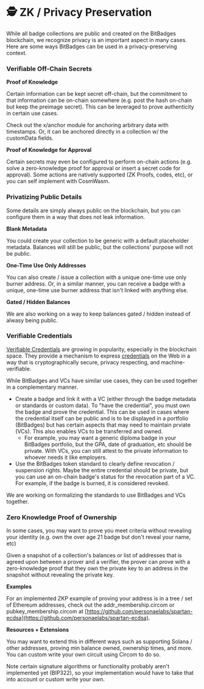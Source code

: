 # 🕵️ ZK / Privacy Preservation

While all badge collections are public and created on the BitBadges blockchain, we recognize privacy is an important aspect in many cases. Here are some ways BitBadges can be used in a privacy-preserving context.

### **Verifiable Off-Chain Secrets**

**Proof of Knowledge**

Certain information can be kept secret off-chain, but the commitment to that information can be on-chain somewhere (e.g. post the hash on-chain but keep the preimage secret). This can be leveraged to prove authenticity in certain use cases.&#x20;

Check out the x/anchor module for anchoring arbitrary data with timestamps. Or, it can be anchored directly in a collection w/ the customData fields.

**Proof of Knowledge for Approval**

Certain secrets may even be configured to perform on-chain actions (e.g. solve a zero-knowledge proof for approval or insert a secret code for approval). Some actions are natively supported (ZK Proofs, codes, etc), or you can self implement with CosmWasm.

### Privatizing Public Details

Some details are simply always public on the blockchain, but you can configure them in a way that does not leak information.

**Blank Metadata**

You could create your collection to be generic with a default placeholder metadata. Balances will still be public, but the collections' purpose will not be public.&#x20;

**One-Time Use Only Addresses**

You can also create / issue a collection with a unique one-time use only burner address. Or, in a similar manner, you can receive a badge with a unique, one-time use burner address that isn't linked with anything else.

**Gated / Hidden Balances**

We are also working on a way to keep balances gated / hidden instead of alwasy being public.

### **Verifiable Credentials**

[Verifiable Credentials](https://www.w3.org/TR/vc-data-model-2.0/) are growing in popularity, especially in the blockchain space. They provide a mechanism to express [credentials](https://www.w3.org/TR/vc-data-model-2.0/#dfn-credential) on the Web in a way that is cryptographically secure, privacy respecting, and machine-verifiable.

While BitBadges and VCs have similar use cases, they can be used together in a complementary manner.&#x20;

* Create a badge and link it with a VC (either through the badge metadata or standards or custom data). To "have the credential", you must own the badge and prove the credential. This can be used in cases where the credential itself can be public and is to be displayed in a portfolio (BitBadges) but has certain aspects that may need to maintain prviate (VCs). This also enables VCs to be transferred and owned.&#x20;
  * For example, you may want a generic diploma badge in your BitBadges portfolio, but the GPA, date of graduation, etc should be private. With VCs, you can still attest to the private information to whoever needs it like employers.
* Use the BitBadges token standard to clearly define revocation / suspension rights. Maybe the entire credential should be private, but you can use an on-chain badge's status for the revocation part of a VC. For example, if the badge is burned, it is considered revoked.

We are working on formalizing the standards to use BitBadges and VCs together.

### **Zero Knowledge Proof of Ownership**

In some cases, you may want to prove you meet criteria without revealing your identity (e.g. own the over age 21 badge but don't reveal your name, etc)

Given a snapshot of a collection's balances or list of addresses that is agreed upon between a prover and a verifier, the prover can prove with a zero-knowledge proof that they own the private key to an address in the snapshot without revealing the private key.

**Examples**

For an implemented ZKP example of proving your address is in a tree / set of Ethereum addresses, check out the addr\_membership.circom or pubkey\_membership.circom at [https://github.com/personaelabs/spartan-ecdsa](https://github.com/personaelabs/spartan-ecdsa).

**Resources + Extensions**

You may want to extend this in different ways such as supporting Solana / other addresses, proving min balance owned, ownership times, and more. You can custom write your own circuit using Circom to do so.&#x20;

Note certain signature algorithms or functionality probably aren't implemented yet (BIP322), so your implementation would have to take that into account or custom write your own.
